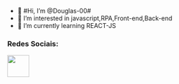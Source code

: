 - 👋  #Hi, I’m @Douglas-00#
- 👀 I’m interested in javascript,RPA,Front-end,Back-end
- 🌱 I’m currently learning REACT-JS 


<!---
Douglas-00/Douglas-00 is a ✨ special ✨ repository because its `README.md` (this file) appears on your GitHub profile.
You can click the Preview link to take a look at your changes.
--->
### Redes Sociais:
<a href="https://www.linkedin.com/in/douglas-alves-b3b901179/"><img src="https://cdn.jsdelivr.net/gh/devicons/devicon/icons/linkedin/linkedin-original.svg" width=50 margin=10></a>

